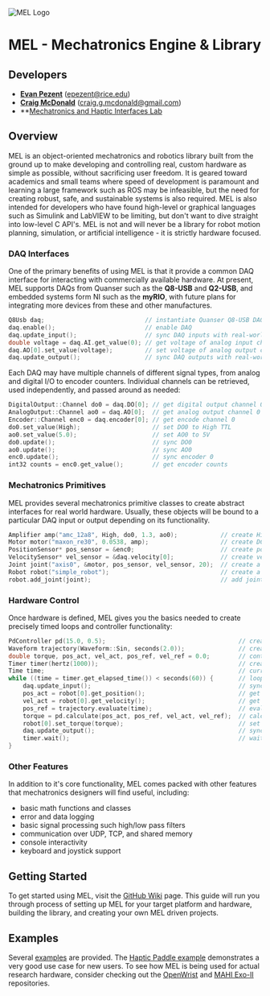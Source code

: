 
![MEL Logo](https://raw.githubusercontent.com/epezent/MEL/master/logo.png)

# MEL - Mechatronics Engine & Library

## Developers

- **[Evan Pezent](http://evanpezent.com)** (epezent@rice.edu)
- **[Craig McDonald](http://craiggmcdonald.com/)** (craig.g.mcdonald@gmail.com)
- **[Mechatronics and Haptic Interfaces Lab](http://mahilab.rice.edu/)

## Overview

MEL is an object-oriented mechatronics and robotics library built from the ground up to make developing and controlling real, custom hardware as simple as possible, without sacrificing user freedom. It is geared toward academics and small teams where speed of development is paramount and learning a large framework such as ROS may be infeasible, but the need for creating robust, safe, and sustainable systems is also required. MEL is also intended for developers who have found high-level or graphical languages such as Simulink and LabVIEW to be limiting, but don't want to dive straight into low-level C API's. MEL is not and will never be a library for robot motion planning, simulation, or artificial intelligence - it is strictly hardware focused.

### DAQ Interfaces

One of the primary benefits of using MEL is that it provide a common DAQ interface for interacting with commercially available hardware. At present, MEL supports DAQs from Quanser such as the **Q8-USB** and **Q2-USB**, and embedded systems form NI such as the **myRIO**, with future plans for integrating more devices from these and other manufactures.

```cpp
Q8Usb daq;                            // instantiate Quanser Q8-USB DAQ
daq.enable();                         // enable DAQ
daq.update_input();                   // sync DAQ inputs with real-world
double voltage = daq.AI.get_value(0); // get voltage of analog input channel 0
daq.AO[0].set_value(voltage);         // set voltage of analog output channel 0
daq.update_output();                  // sync DAQ outputs with real-world
```

Each DAQ may have multiple channels of different signal types, from analog and digital I/O to encoder counters. Individual channels can be retrieved, used independently, and passed around as needed:

```cpp
DigitalOutput::Channel do0 = daq.DO[0]; // get digital output channel 0
AnalogOutput::Channel ao0 = daq.AO[0];  // get analog output channel 0
Encoder::Channel enc0 = daq.encoder[0]; // get encode channel 0
do0.set_value(High);                    // set DO0 to High TTL
ao0.set_value(5.0);                     // set AO0 to 5V
do0.update();                           // sync DO0
ao0.update();                           // sync AO0
enc0.update();                          // sync encoder 0
int32 counts = enc0.get_value();        // get encoder counts
```

### Mechatronics Primitives

MEL provides several mechatronics primitive classes to create abstract interfaces for real world hardware. Usually, these objects will be bound to a particular DAQ input or output depending on its functionality.

```cpp
Amplifier amp("amc_12a8", High, do0, 1.3, ao0);            // create High enabled PWM amplifier with gain 1.3
Motor motor("maxon_re30", 0.0538, amp);                    // create DC motor with torque constant 0.0538
PositionSensor* pos_sensor = &enc0;                        // create position sensor from encoder
VelocitySensor* vel_sensor = &daq.velocity[0];             // create velocity sensor from DAQ encoder velocity channel
Joint joint("axis0", &motor, pos_sensor, vel_sensor, 20);  // create a robotic joint with transmission ratio 20
Robot robot("simple_robot");                               // create a robot
robot.add_joint(joint);                                    // add joint to robot
```

### Hardware Control

Once hardware is defined, MEL gives you the basics needed to create precisely timed loops and controller functionality:

```cpp
PdController pd(15.0, 0.5);                                     // create PD control with gains Kp 14 and Kd 0.5
Waveform trajectory(Waveform::Sin, seconds(2.0));               // create sinwave trajectory
double torque, pos_act, vel_act, pos_ref, vel_ref = 0.0;        // control variables
Timer timer(hertz(1000));                                       // create 1000 Hz control loop timer
Time time;                                                      // current time
while ((time = timer.get_elapsed_time()) < seconds(60)) {       // loop for 1 minute
    daq.update_input();                                         // sync DAQ inputs with real-world
    pos_act = robot[0].get_position();                          // get robot joint position
    vel_act = robot[0].get_velocity();                          // get robot joint velocity
    pos_ref = trajectory.evaluate(time);                        // evaluate trajectory
    torque = pd.calculate(pos_act, pos_ref, vel_act, vel_ref);  // calculate PD torque
    robot[0].set_torque(torque);                                // set robot joint torque
    daq.update_output();                                        // sync DAQ outputs with real-world
    timer.wait();                                               // wait for 1 ms to elapse
}
```

### Other Features

In addition to it's core functionality, MEL comes packed with other features that mechatronics designers will find useful, including:
- basic math functions and classes
- error and data logging
- basic signal processing such high/low pass filters
- communication over UDP, TCP, and shared memory
- console interactivity
- keyboard and joystick support

## Getting Started

To get started using MEL, visit the [GitHub Wiki](https://github.com/epezent/MEL/wiki) page. This guide will run you through process of setting up MEL for your target platform and hardware, building the library, and creating your own MEL driven projects.

## Examples

Several [examples](https://github.com/epezent/MEL/tree/master/examples) are provided. The [Haptic Paddle example](https://github.com/epezent/MEL/blob/master/examples/ex_haptic_paddle.cpp) demonstrates a very good use case for new users. To see how MEL is being used for actual research hardware, consider checking out the [OpenWrist](https://github.com/epezent/OpenWrist) and [MAHI Exo-II](https://github.com/craigmc707/MEII) repositories.
